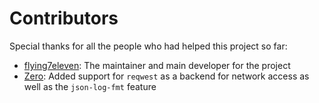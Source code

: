 # Contributors

Special thanks for all the people who had helped this project so far:

* [flying7eleven](https://github.com/flying7eleven): The maintainer and main developer for the project
* [Zero](https://github.com/tazz4843): Added support for `reqwest` as a backend for network access as well as the `json-log-fmt` feature

